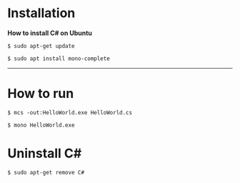 
# Installation 


**How to install C# on Ubuntu**

```
$ sudo apt-get update

$ sudo apt install mono-complete
```

---


# How to run

```
$ mcs -out:HelloWorld.exe HelloWorld.cs

$ mono HelloWorld.exe 
```



# Uninstall C#

```
$ sudo apt-get remove C#

```
